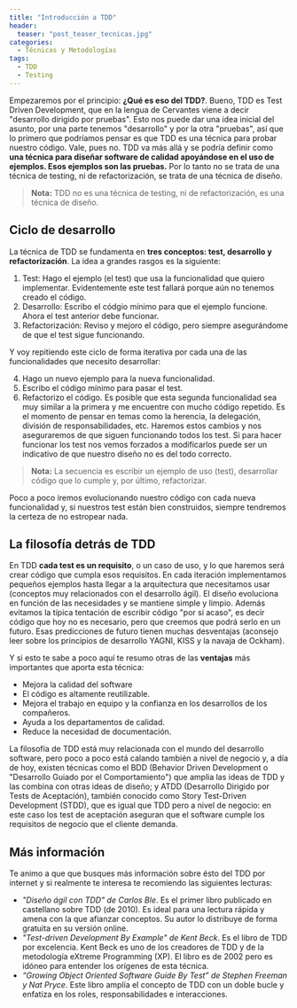 ```yaml
---
title: "Introducción a TDD"
header:
  teaser: "post_teaser_tecnicas.jpg"
categories: 
  - Técnicas y Metodologías
tags:
  - TDD
  - Testing
---
```


Empezaremos por el principio: **¿Qué es eso del TDD?**. Bueno, TDD es Test Driven Development, que en la lengua de Cervantes viene a decir "desarrollo dirigido por pruebas". Esto nos puede dar una idea inicial del asunto, por una parte tenemos "desarrollo" y por la otra "pruebas", así que lo primero que podríamos pensar es que TDD es una técnica para probar nuestro código. Vale, pues no. TDD va más allá y se podría definir como **una técnica para diseñar software de calidad apoyándose en el uso de ejemplos. Esos ejemplos son las pruebas.** Por lo tanto no se trata de una técnica de testing, ni de refactorización, se trata de una técnica de diseño.

> **Nota:** TDD no es una técnica de testing, ni de refactorización, es una técnica de diseño.


## Ciclo de desarrollo

La técnica de TDD se fundamenta en **tres conceptos: test, desarrollo y refactorización**. 
La idea a grandes rasgos es la siguiente:

1. Test: Hago el ejemplo (el test) que usa la funcionalidad que quiero implementar. Evidentemente este test fallará porque aún no tenemos creado el código.
2. Desarrollo: Escribo el códgio mínimo para que el ejemplo funcione. Ahora el test anterior debe funcionar.
3. Refactorización: Reviso y mejoro el código, pero siempre asegurándome de que el test sigue funcionando.

Y voy repitiendo este ciclo de forma iterativa por cada una de las funcionalidades que necesito desarrollar:

4. Hago un nuevo ejemplo para la nueva funcionalidad.
5. Escribo el código mínimo para pasar el test.
6. Refactorizo el código. Es posible que esta segunda funcionalidad sea muy similar a la primera y me encuentre con mucho código repetido. Es el momento de pensar en temas como la herencia, la delegación, división de responsabilidades, etc. Haremos estos cambios y nos aseguraremos de que siguen funcionando todos los test. Si para hacer funcionar los test nos vemos forzados a modificarlos puede ser un indicativo de que nuestro diseño no es del todo correcto.

> **Nota:** La secuencia es escribir un ejemplo de uso (test), desarrollar código que lo cumple y, por último, refactorizar.

Poco a poco iremos evolucionando nuestro código con cada nueva funcionalidad y, si nuestros test están bien construidos, siempre tendremos la certeza de no estropear nada. 


## La filosofía detrás de TDD

En TDD **cada test es un requisito**, o un caso de uso, y lo que haremos será crear código que cumpla esos requisitos. En cada iteración implementamos pequeños ejemplos hasta llegar a la arquitectura que necesitamos usar (conceptos muy relacionados con el desarrollo ágil). El diseño evoluciona en función de las necesidades y se mantiene simple y limpio. Además evitamos la típica tentación de escribir código "por si acaso", es decir código que hoy no es necesario, pero que creemos que podrá serlo en un futuro. Esas predicciones de futuro tienen muchas desventajas (aconsejo leer sobre los principios de desarrollo YAGNI, KISS y la navaja de Ockham).

Y si esto te sabe a poco aquí te resumo otras de las **ventajas** más importantes que aporta esta técnica:

- Mejora la calidad del software
- El código es altamente reutilizable.
- Mejora el trabajo en equipo y la confianza en los desarrollos de los compañeros.
- Ayuda a los departamentos de calidad.
- Reduce la necesidad de documentación.

La filosofía de TDD está muy relacionada con el mundo del desarrollo software, pero poco a poco está calando también a nivel de negocio y, a día de hoy, existen técnicas como el BDD (Behavior Driven Development o "Desarrollo Guiado por el Comportamiento") que amplia las ideas de TDD y las combina con otras ideas de diseño; y ATDD (Desarrollo Dirigido por Tests de Aceptación), también conocido como Story Test-Driven Development (STDD), que es igual que TDD pero a nivel de negocio: en este caso los test de aceptación aseguran que el software cumple los requisitos de negocio que el cliente demanda.


## Más información

Te animo a que que busques más información sobre ésto del TDD por internet y si realmente te interesa te recomiendo las siguientes lecturas:

- *"Diseño ágil con TDD" de Carlos Ble*. Es el primer libro publicado en castellano sobre TDD (de 2010). Es ideal para una lectura rápida y amena con la que afianzar conceptos. Su autor lo distribuye de forma gratuita en su versión online.
- *"Test-driven Development By Example" de Kent Beck*. Es el libro de TDD por excelencia. Kent Beck es uno de los creadores de TDD y de la metodología eXtreme Programming (XP). El libro es de 2002 pero es idóneo para entender los orígenes de esta técnica.
- *“Growing Object Oriented Software Guide By Test” de Stephen Freeman y Nat Pryce*. Este libro amplía el concepto de TDD con un doble bucle y enfatiza en los roles, responsabilidades e interacciones.


